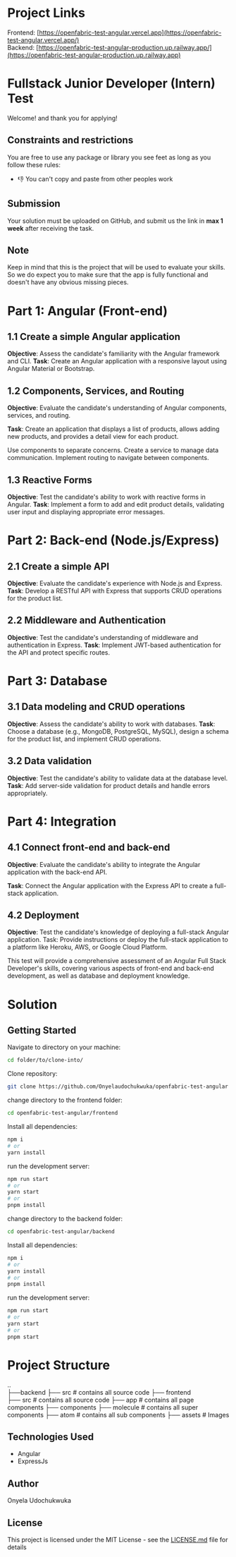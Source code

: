 # Project Links
Frontend: [https://openfabric-test-angular.vercel.app](https://openfabric-test-angular.vercel.app/) <br />
Backend: [https://openfabric-test-angular-production.up.railway.app/](https://openfabric-test-angular-production.up.railway.app)
# Fullstack Junior Developer (Intern) Test

Welcome! and thank you for applying!

## Constraints and restrictions

You are free to use any package or library you see feet as long as you follow these rules:

* 👎 You can't copy and paste from other peoples work

## Submission

Your solution must be uploaded on GitHub, and submit us the link in **max 1 week** after receiving the task.

## Note

Keep in mind that this is the project that will be used to evaluate your skills.
So we do expect you to make sure that the app is fully functional and doesn't have any obvious missing pieces.

# Part 1: Angular (Front-end)

## 1.1 Create a simple Angular application

**Objective**: Assess the candidate's familiarity with the Angular framework and CLI.
**Task**: Create an Angular application with a responsive layout using Angular Material or Bootstrap.

## 1.2 Components, Services, and Routing

**Objective**: Evaluate the candidate's understanding of Angular components, services, and routing.

**Task**: Create an application that displays a list of products, allows adding new products, and provides a detail view
for
each product.

Use components to separate concerns.
Create a service to manage data communication.
Implement routing to navigate between components.

## 1.3 Reactive Forms

**Objective**: Test the candidate's ability to work with reactive forms in Angular.
**Task**: Implement a form to add and edit product details, validating user input and displaying appropriate error
messages.

# Part 2: Back-end (Node.js/Express)

## 2.1 Create a simple API

**Objective**: Evaluate the candidate's experience with Node.js and Express.
**Task**: Develop a RESTful API with Express that supports CRUD operations for the product list.

## 2.2 Middleware and Authentication

**Objective**: Test the candidate's understanding of middleware and authentication in Express.
**Task**: Implement JWT-based authentication for the API and protect specific routes.

# Part 3: Database

## 3.1 Data modeling and CRUD operations

**Objective**: Assess the candidate's ability to work with databases.
**Task**: Choose a database (e.g., MongoDB, PostgreSQL, MySQL), design a schema for the product list, and implement CRUD
operations.

## 3.2 Data validation

**Objective**: Test the candidate's ability to validate data at the database level.
**Task**: Add server-side validation for product details and handle errors appropriately.

# Part 4: Integration

## 4.1 Connect front-end and back-end

**Objective**: Evaluate the candidate's ability to integrate the Angular application with the back-end API.

**Task**: Connect the Angular application with the Express API to create a full-stack application.

## 4.2 Deployment

**Objective**: Test the candidate's knowledge of deploying a full-stack Angular application.
Task: Provide instructions or deploy the full-stack application to a platform like Heroku, AWS, or Google Cloud
Platform.

This test will provide a comprehensive assessment of an Angular Full Stack Developer's skills, covering various aspects
of front-end and back-end development, as well as database and deployment knowledge.


# Solution

## Getting Started

Navigate to directory on your machine:

```bash
cd folder/to/clone-into/
```

Clone repository:

```bash
git clone https://github.com/Onyelaudochukwuka/openfabric-test-angular
```
change directory to the frontend folder:

```bash
cd openfabric-test-angular/frontend
```
Install all dependencies:

```bash
npm i
# or
yarn install
```

run the development server:

```bash
npm run start
# or
yarn start
# or
pnpm install
```

change directory to the backend folder:

```bash
cd openfabric-test-angular/backend
```
Install all dependencies:

```bash
npm i
# or
yarn install
# or
pnpm install
```

run the development server:

```bash
npm run start
# or
yarn start
# or
pnpm start
```

# Project Structure
  ..  
  ├──backend
  ├── src # contains all source code
  ├── frontend    
        ├── src # contains all source code
            ├── app # contains all page components
            ├── components  ├── molecule # contains all super components
                            ├── atom # contains all sub components
          ├── assets # Images

## Technologies Used
- Angular
- ExpressJs

## Author
Onyela Udochukwuka

## License
This project is licensed under the MIT License - see the [LICENSE.md](LICENSE.md) file for details
